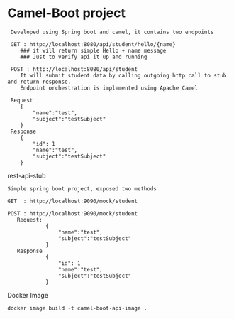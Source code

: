 # Camel-Boot project
 	 Developed using Spring boot and camel, it contains two endpoints
 	
 	 GET : http://localhost:8080/api/student/hello/{name}
 	    ### it will return simple Hello + name message	
 	    ### Just to verify api it up and running
 	
 	 POST : http://localhost:8080/api/student
 		It will submit student data by calling outgoing http call to stub and return response.
 		Endpoint orchestration is implemented using Apache Camel
 	
 	 Request
 	    {
			"name":"test",
			"subject":"testSubject"	
		}
	 Response
	 	{
			"id": 1	 	    
			"name":"test",
			"subject":"testSubject"	
		}	     
	  	      
 	
   rest-api-stub
   
 	Simple spring boot project, exposed two methods
 	
 	GET  : http://localhost:9090/mock/student
 	
 	POST : http://localhost:9090/mock/student
       Request:
           	    {
					"name":"test",
					"subject":"testSubject"	
				}
	   Response
	   			{
			   		"id": 1	 	    
					"name":"test",
					"subject":"testSubject"	
				}	     
 	     
Docker Image

	docker image build -t camel-boot-api-image . 	  	
 	 
